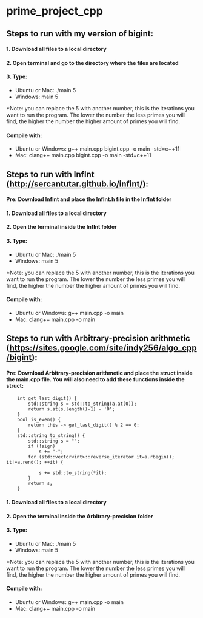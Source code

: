 # prime_project_cpp

## Steps to run with my version of bigint:
#### 1. Download all files to a local directory
#### 2. Open terminal and go to the directory where the files are located
#### 3. Type: 
  * Ubuntu or Mac: ./main 5
  * Windows: main 5

*Note: you can replace the 5 with another number, this is the iterations you want to run the program. The lower the number the less primes you will find, the higher the number the higher amount of primes you will find.

#### Compile with:
* Ubuntu or Windows: g++ main.cpp bigint.cpp -o main -std=c++11
* Mac: clang++ main.cpp bigint.cpp -o main -std=c++11

## Steps to run with InfInt (http://sercantutar.github.io/infint/):
#### Pre: Download InfInt and place the InfInt.h file in the InfInt folder
#### 1. Download all files to a local directory
#### 2. Open the terminal inside the InfInt folder
#### 3. Type: 
  * Ubuntu or Mac: ./main 5
  * Windows: main 5

*Note: you can replace the 5 with another number, this is the iterations you want to run the program. The lower the number the less primes you will find, the higher the number the higher amount of primes you will find.

#### Compile with:
* Ubuntu or Windows: g++ main.cpp -o main
* Mac: clang++ main.cpp -o main

## Steps to run with Arbitrary-precision arithmetic (https://sites.google.com/site/indy256/algo_cpp/bigint):
#### Pre: Download Arbitrary-precision arithmetic and place the struct inside the main.cpp file.  You will also need to add these functions inside the struct:
```
    int get_last_digit() {
        std::string s = std::to_string(a.at(0));
        return s.at(s.length()-1) - '0';
    }
    bool is_even() {
        return this -> get_last_digit() % 2 == 0;
    }
    std::string to_string() {
        std::string s = "";
        if (!sign)
            s += "-";
        for (std::vector<int>::reverse_iterator it=a.rbegin(); it!=a.rend(); ++it) {
            
            s += std::to_string(*it);
        }
        return s;
    }
```
#### 1. Download all files to a local directory
#### 2. Open the terminal inside the Arbitrary-precision folder
#### 3. Type: 
  * Ubuntu or Mac: ./main 5
  * Windows: main 5

*Note: you can replace the 5 with another number, this is the iterations you want to run the program. The lower the number the less primes you will find, the higher the number the higher amount of primes you will find.

#### Compile with:
* Ubuntu or Windows: g++ main.cpp -o main
* Mac: clang++ main.cpp -o main
